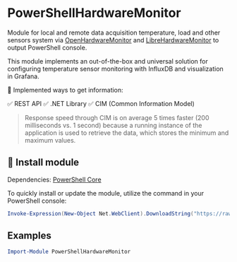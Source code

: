 # PowerShellHardwareMonitor

Module for local and remote data acquisition temperature, load and other sensors system via [OpenHardwareMonitor](https://github.com/openhardwaremonitor/openhardwaremonitor) and [LibreHardwareMonitor](https://github.com/LibreHardwareMonitor/LibreHardwareMonitor) to output PowerShell console.

This module implements an out-of-the-box and universal solution for configuring temperature sensor monitoring with InfluxDB and visualization in Grafana.

🔗 Implemented ways to get information:

✅ REST API
✅ .NET Library
✅ CIM (Common Information Model)

> Response speed through CIM is on average 5 times faster (200 milliseconds vs. 1 second) because a running instance of the application is used to retrieve the data, which stores the minimum and maximum values.

## 🚀 Install module

Dependencies: [PowerShell Core](https://github.com/PowerShell/PowerShell)

To quickly install or update the module, utilize the command in your PowerShell console:

```PowerShell
Invoke-Expression(New-Object Net.WebClient).DownloadString("https://raw.githubusercontent.com/Lifailon/PowerShellHardwareMonitor/rsa/Install/Install-PowerShellHardwareMonitor.ps1")
```

## Examples

```PowerShell
Import-Module PowerShellHardwareMonitor
```